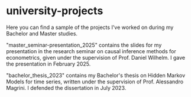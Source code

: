 # university-projects
Here you can find a sample of the projects I've worked on during my Bachelor and Master studies.

"master_seminar-presentation_2025" contains the slides for my presentation in the research seminar on causal inference methods for econometrics, given under the supervision of Prof. Daniel Wilhelm. I gave the presentation in February 2025.

"bachelor_thesis_2023" contains my Bachelor's thesis on Hidden Markov Models for time series, written under the supervision of Prof. Alessandro Magrini. I defended the dissertation in July 2023.
